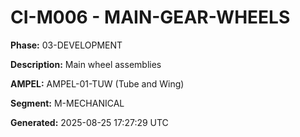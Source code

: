 # CI-M006 - MAIN-GEAR-WHEELS

**Phase:** 03-DEVELOPMENT

**Description:** Main wheel assemblies

**AMPEL:** AMPEL-01-TUW (Tube and Wing)

**Segment:** M-MECHANICAL

**Generated:** 2025-08-25 17:27:29 UTC
